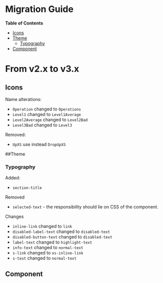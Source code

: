 # Migration Guide

**Table of Contents**

- [Icons](#icons)
- [Theme](#theme)
  - [Typography](#typography)
- [Component](#component)

# From v2.x to v3.x

## Icons

Name alterations:
- `Operation` changed to `Operations`
- `Level1` changed to `Level1Average`
- `Level2Average` changed to `Level2Bad`
- `Level3Bad` changed to `Level3`

Removed:
- `UpXS` use instead `DropUpXS`

##Theme

### Typography

Added:

- `section-title`

Removed

- `selected-text` - the responsibility should lie on CSS of the component.

Changes

- `inline-link` changed to `link`
- `disabled-label-text` changed to `disabled-text`
- `disabled-button-text` changed to `disabled-text`
- `label-text` changed to `highlight-text`
- `info-text` changed to `normal-text`
- `s-link` changed to `xs-inline-link`
- `s-text` changed to `normal-text`

## Component
